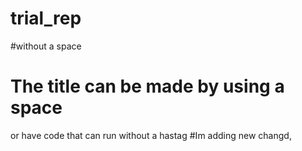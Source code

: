 # trial_rep
#without a space
#  The title can be made by using a space 
or have code that can run without a hastag
#Im adding new changd, 
